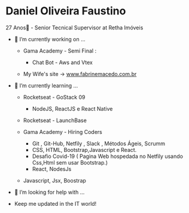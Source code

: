   # Daniel Oliveira Faustino
  
  27 Anos👋 - Senior Tecnical Supervisor at Retha Imóveis

- 🔭 I’m currently working on ...

   - Gama Academy - Semi Final :
        - Chat Bot - Aws and Vtex
  
   - My Wife's site -> www.fabrinemacedo.com.br
   
- 🌱 I’m currently learning ...

  
  
  -  Rocketseat - GoStack 09
      -  NodeJS, ReactJS e React Native
      
  -  Rocketseat - LaunchBase
  
  -  Gama Academy - Hiring Coders
       - Git , Git-Hub, Netfily , Slack , Métodos Ágeis, Scrumm
       - CSS, HTML, Bootstrap,Javascript e React.
       - Desafio Covid-19 ( Pagina Web hospedada no Netfily usando Css,Html sem usar Bootstrap.)
       - React, NodesJs
  
  -  Javascript, Jsx, Boostrap 

- 🤔 I’m looking for help with ...

- Keep me updated in the IT world!


